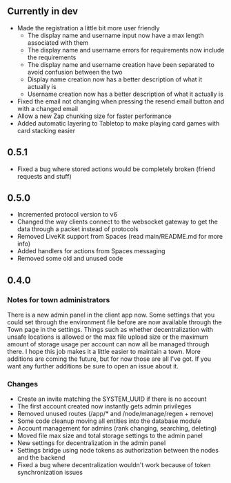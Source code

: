 ## Currently in dev

- Made the registration a little bit more user friendly
  - The display name and username input now have a max length associated with them
  - The display name and username errors for requirements now include the requirements
  - The display name and username creation have been separated to avoid confusion between the two
  - Display name creation now has a better description of what it actually is
  - Username creation now has a better description of what it actually is
- Fixed the email not changing when pressing the resend email button and with a changed email
- Allow a new Zap chunking size for faster performance
- Added automatic layering to Tabletop to make playing card games with card stacking easier

## 0.5.1

- Fixed a bug where stored actions would be completely broken (friend requests and stuff)

## 0.5.0

- Incremented protocol version to v6
- Changed the way clients connect to the websocket gateway to get the data through a packet instead of protocols
- Removed LiveKit support from Spaces (read main/README.md for more info)
- Added handlers for actions from Spaces messaging
- Removed some old and unused code

## 0.4.0

### Notes for town administrators

There is a new admin panel in the client app now. Some settings that you could set through the environment file before are now available through the Town page in the settings. Things such as whether decentralization with unsafe locations is allowed or the max file upload size or the maximum amount of storage usage per account can now all be managed through there. I hope this job makes it a little easier to maintain a town. More additions are coming the future, but for now those are all I've got. If you want any further additions be sure to open an issue about it.

### Changes

- Create an invite matching the SYSTEM_UUID if there is no account
- The first account created now instantly gets admin privileges
- Removed unused routes (/app/\* and /node/manage/regen + remove)
- Some code cleanup moving all entities into the database module
- Account management for admins (rank changing, searching, deleting)
- Moved file max size and total storage settings to the admin panel
- New settings for decentralization in the admin panel
- Settings bridge using node tokens as authorization between the nodes and the backend
- Fixed a bug where decentralization wouldn't work because of token synchronization issues
